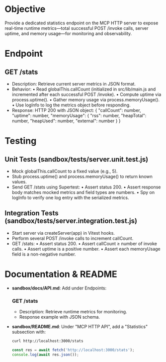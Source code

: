 # Objective
Provide a dedicated statistics endpoint on the MCP HTTP server to expose real-time runtime metrics—total successful POST /invoke calls, server uptime, and memory usage—for monitoring and observability.

# Endpoint

## GET /stats
- Description: Retrieve current server metrics in JSON format.
- Behavior:
  • Read globalThis.callCount (initialized in src/lib/main.js and incremented after each successful POST /invoke).
  • Compute uptime via process.uptime().
  • Gather memory usage via process.memoryUsage().
  • Use logInfo to log the metrics object before responding.
- Response: HTTP 200 with JSON object:
  {
    "callCount": number,
    "uptime": number,
    "memoryUsage": {
      "rss": number,
      "heapTotal": number,
      "heapUsed": number,
      "external": number
    }
  }

# Testing

## Unit Tests (sandbox/tests/server.unit.test.js)
- Mock globalThis.callCount to a fixed value (e.g., 5).
- Stub process.uptime() and process.memoryUsage() to return known values.
- Send GET /stats using Supertest:
  • Assert status 200.
  • Assert response body matches mocked metrics and field types are numbers.
  • Spy on logInfo to verify one log entry with the serialized metrics.

## Integration Tests (sandbox/tests/server.integration.test.js)
- Start server via createServer(app) in Vitest hooks.
- Perform several POST /invoke calls to increment callCount.
- GET /stats:
  • Assert status 200.
  • Assert callCount ≥ number of invoke calls.
  • Assert uptime is a positive number.
  • Assert each memoryUsage field is a non-negative number.

# Documentation & README

- **sandbox/docs/API.md**: Add under Endpoints:
  ### GET /stats
  - Description: Retrieve runtime metrics for monitoring.
  - Response example with JSON schema.

- **sandbox/README.md**: Under "MCP HTTP API", add a "Statistics" subsection with:

  ```bash
  curl http://localhost:3000/stats
  ```
  ```js
  const res = await fetch('http://localhost:3000/stats');
  console.log(await res.json());
  ```